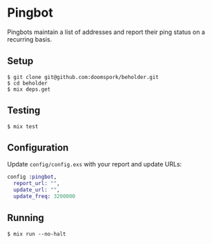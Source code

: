 # Pingbot

Pingbots maintain a list of addresses and report their ping status on a recurring basis.

## Setup

	$ git clone git@github.com:doomspork/beholder.git
	$ cd beholder
	$ mix deps.get

## Testing

	$ mix test

## Configuration

Update `config/config.exs` with your report and update URLs:

```elixir
config :pingbot,
  report_url: "",
  update_url: "",
  update_freq: 3200000
```

## Running

	$ mix run --no-halt
